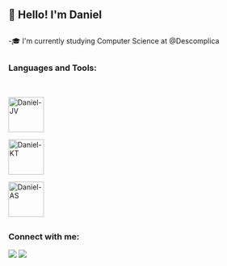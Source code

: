 ## 👋 Hello! I'm Daniel

##
-🎓 I'm currently studying Computer Science at @Descomplica

##
### Languages and Tools:
<div style="display: inline_block"><br>
  
  <a href="https://www.java.com/pt-BR/"><img align="center" alt="Daniel-JV" width="70" src="https://cdn.jsdelivr.net/gh/devicons/devicon/icons/androidstudio/androidstudio-original-wordmark.svg"></a>
  
  <a href="https://kotlinlang.org/"><img align="center" alt="Daniel-KT" width="70" src="https://cdn.jsdelivr.net/gh/devicons/devicon/icons/kotlin/kotlin-original-wordmark.svg"></a>
  
  <a href="https://developer.android.com/studio"><img align="center" alt="Daniel-AS" width="70" src="https://cdn.jsdelivr.net/gh/devicons/devicon/icons/java/java-original-wordmark.svg"></a>
</div>
  
##
  
### Connect with me: 
<div> 
  <a href = "mailto:danielpn23@outlook.com"><img src="https://img.shields.io/badge/Microsoft_Outlook-0078D4?style=for-the-badge&logo=microsoft-outlook&logoColor=white"></a>
  <a href = "https://www.linkedin.com/in/daniel-augusto-nunes/"><img src="https://img.shields.io/badge/LinkedIn-0077B5?style=for-the-badge&logo=linkedin&logoColor=white"></a>
</div>
